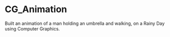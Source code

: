 # CG_Animation
Built an animation of a man holding an umbrella and walking, on a Rainy Day using Computer Graphics.
